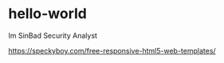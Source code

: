 # hello-world
Im SinBad Security Analyst 


https://speckyboy.com/free-responsive-html5-web-templates/
